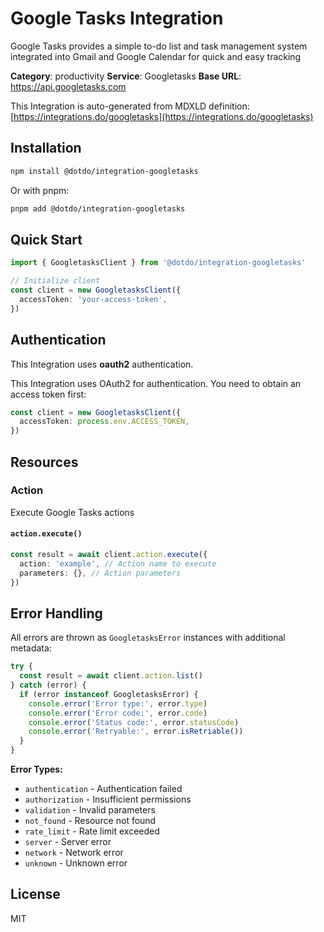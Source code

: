 # Google Tasks Integration

Google Tasks provides a simple to-do list and task management system integrated into Gmail and Google Calendar for quick and easy tracking

**Category**: productivity
**Service**: Googletasks
**Base URL**: https://api.googletasks.com

This Integration is auto-generated from MDXLD definition: [https://integrations.do/googletasks](https://integrations.do/googletasks)

## Installation

```bash
npm install @dotdo/integration-googletasks
```

Or with pnpm:

```bash
pnpm add @dotdo/integration-googletasks
```

## Quick Start

```typescript
import { GoogletasksClient } from '@dotdo/integration-googletasks'

// Initialize client
const client = new GoogletasksClient({
  accessToken: 'your-access-token',
})
```

## Authentication

This Integration uses **oauth2** authentication.

This Integration uses OAuth2 for authentication. You need to obtain an access token first:

```typescript
const client = new GoogletasksClient({
  accessToken: process.env.ACCESS_TOKEN,
})
```

## Resources

### Action

Execute Google Tasks actions

#### `action.execute()`

```typescript
const result = await client.action.execute({
  action: 'example', // Action name to execute
  parameters: {}, // Action parameters
})
```

## Error Handling

All errors are thrown as `GoogletasksError` instances with additional metadata:

```typescript
try {
  const result = await client.action.list()
} catch (error) {
  if (error instanceof GoogletasksError) {
    console.error('Error type:', error.type)
    console.error('Error code:', error.code)
    console.error('Status code:', error.statusCode)
    console.error('Retryable:', error.isRetriable())
  }
}
```

**Error Types:**

- `authentication` - Authentication failed
- `authorization` - Insufficient permissions
- `validation` - Invalid parameters
- `not_found` - Resource not found
- `rate_limit` - Rate limit exceeded
- `server` - Server error
- `network` - Network error
- `unknown` - Unknown error

## License

MIT
